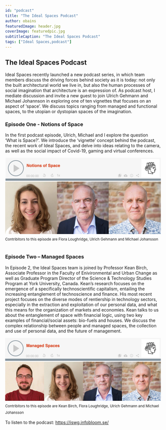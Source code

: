 ```yaml
---
id: "podcast"
title: "The Ideal Spaces Podcast"
author: obains
featuredImage: header.jpg
coverImage: featuredpic.jpg
subtitleCaption: "The Ideal Spaces Podcast"
tags: ["Ideal Spaces,podcast"]
---
```


## The Ideal Spaces Podcast

Ideal Spaces recently launched a new podcast series, in which team members discuss the driving forces behind society as it is today: not only the built architectural world we live in, but also the human processes of social imagination that architecture is an expression of. As podcast host, I mediate discussion and invite a new guest to join Ulrich Gehmann and Michael Johannson in exploring one of ten vignettes that focuses on an aspect of ‘space’. We discuss topics ranging from managed and functional spaces, to the utopian or dystopian spaces of the imagination. 

### Episode One - Notions of Space

In the first podcast episode, Ulrich, Michael and I explore the question ‘What is Space?’. We introduce the ‘vignette’ concept behind the podcast, the recent work of Ideal Spaces, and delve into ideas relating to the camera, as well as the social impact of Covid-19, 
gaming and virtual conferences.

<img src="https://github.com/floraml/filehosting/blob/master/Screenshot%202020-11-10%20at%2017.13.46.png?raw=true"
width="600"/>
<img src="https://github.com/floraml/filehosting/blob/master/Screenshot%202020-11-09%20at%2009.32.36.png?raw=true" width="600"/>
<br/>
<sub>Contribitors to this episode are Flora Loughridge, Ulrich Gehmann and Michael Johansson</sub>
<br/>
<br/>

### Episode Two – Managed Spaces

In Episode 2, the Ideal Spaces team is joined by Professor Kean Birch, Associate Professor in the Faculty of Enivironmental and Urban Change as well as Graduate Program Director of the Science & Technology Studies Program at York University, Canada. Kean’s research focuses on the emergence of a specifically technoscientific capitalism, entailing the increasing entanglement of technoscience and finance. His most recent project focuses on the diverse modes of rentiership in technology sectors, especially in the extraction and exploitation of our personal data, and what this means for the organization of markets and economies. Kean talks to us about the entanglement of space with financial logic, using two key examples of financial/social assets: bio-fuels and houses. We discuss the complex relationship between people and managed spaces, the collection and use of personal data, and the future of management.

<img src="https://github.com/floraml/filehosting/blob/master/Screenshot%202020-11-10%20at%2017.13.28.png?raw=true"
width="600"/>
<img src="https://github.com/floraml/filehosting/blob/master/Screenshot%202020-11-08%20at%2016.15.00.png?raw=true" width="600"/>
<br/>
<sub>Contribitors to this episode are Kean Birch, Flora Loughridge, Ulrich Gehmann and Michael Johansson</sub>
<br/>
<br/>
To listen to the podcast: https://iswg.infobloom.se/ 
